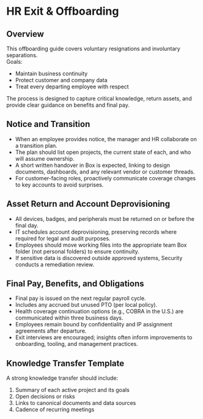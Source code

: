 # HR Exit & Offboarding

## Overview
This offboarding guide covers voluntary resignations and involuntary separations.  
Goals:  
- Maintain business continuity  
- Protect customer and company data  
- Treat every departing employee with respect  

The process is designed to capture critical knowledge, return assets, and provide clear guidance on benefits and final pay.

## Notice and Transition
- When an employee provides notice, the manager and HR collaborate on a transition plan.  
- The plan should list open projects, the current state of each, and who will assume ownership.  
- A short written handover in Box is expected, linking to design documents, dashboards, and any relevant vendor or customer threads.  
- For customer-facing roles, proactively communicate coverage changes to key accounts to avoid surprises.  

## Asset Return and Account Deprovisioning
- All devices, badges, and peripherals must be returned on or before the final day.  
- IT schedules account deprovisioning, preserving records where required for legal and audit purposes.  
- Employees should move working files into the appropriate team Box folder (not personal folders) to ensure continuity.  
- If sensitive data is discovered outside approved systems, Security conducts a remediation review.  

## Final Pay, Benefits, and Obligations
- Final pay is issued on the next regular payroll cycle.  
- Includes any accrued but unused PTO (per local policy).  
- Health coverage continuation options (e.g., COBRA in the U.S.) are communicated within three business days.  
- Employees remain bound by confidentiality and IP assignment agreements after departure.  
- Exit interviews are encouraged; insights often inform improvements to onboarding, tooling, and management practices.  

## Knowledge Transfer Template
A strong knowledge transfer should include:  
1. Summary of each active project and its goals  
2. Open decisions or risks  
3. Links to canonical documents and data sources  
4. Cadence of recurring meetings  



